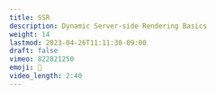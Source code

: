 ```yaml
---
title: SSR
description: Dynamic Server-side Rendering Basics
weight: 14
lastmod: 2023-04-26T11:11:30-09:00
draft: false
vimeo: 822821250
emoji: 🌠
video_length: 2:40
---
```

